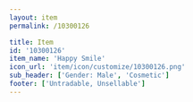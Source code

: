 ```yaml
---
layout: item
permalink: /10300126

title: Item
id: '10300126'
item_name: 'Happy Smile'
icon_url: 'item/icon/customize/10300126.png'
sub_header: ['Gender: Male', 'Cosmetic']
footer: ['Untradable, Unsellable']
---
```

